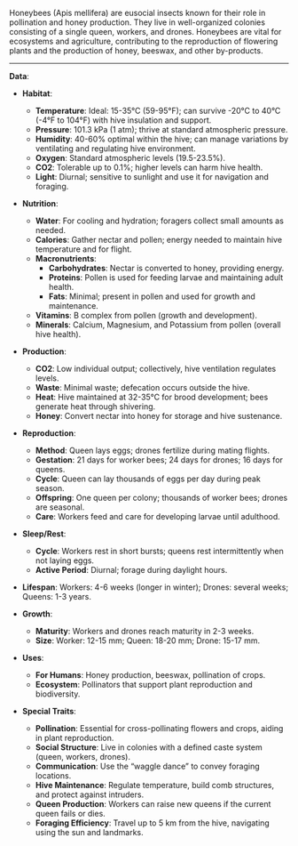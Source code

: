 Honeybees (Apis mellifera) are eusocial insects known for their role in pollination and honey production. They live in well-organized colonies consisting of a single queen, workers, and drones. Honeybees are vital for ecosystems and agriculture, contributing to the reproduction of flowering plants and the production of honey, beeswax, and other by-products.

---

**Data**:

- **Habitat**:
  - **Temperature**: Ideal: 15-35°C (59-95°F); can survive -20°C to 40°C (-4°F to 104°F) with hive insulation and support.
  - **Pressure**: 101.3 kPa (1 atm); thrive at standard atmospheric pressure.
  - **Humidity**: 40-60% optimal within the hive; can manage variations by ventilating and regulating hive environment.
  - **Oxygen**: Standard atmospheric levels (19.5-23.5%).
  - **CO2**: Tolerable up to 0.1%; higher levels can harm hive health.
  - **Light**: Diurnal; sensitive to sunlight and use it for navigation and foraging.

- **Nutrition**:
  - **Water**: For cooling and hydration; foragers collect small amounts as needed.
  - **Calories**: Gather nectar and pollen; energy needed to maintain hive temperature and for flight.
  - **Macronutrients**: 
    - **Carbohydrates**: Nectar is converted to honey, providing energy.
    - **Proteins**: Pollen is used for feeding larvae and maintaining adult health.
    - **Fats**: Minimal; present in pollen and used for growth and maintenance.
  - **Vitamins**: B complex from pollen (growth and development).
  - **Minerals**: Calcium, Magnesium, and Potassium from pollen (overall hive health).

- **Production**:
  - **CO2**: Low individual output; collectively, hive ventilation regulates levels.
  - **Waste**: Minimal waste; defecation occurs outside the hive.
  - **Heat**: Hive maintained at 32-35°C for brood development; bees generate heat through shivering.
  - **Honey**: Convert nectar into honey for storage and hive sustenance.

- **Reproduction**:
  - **Method**: Queen lays eggs; drones fertilize during mating flights.
  - **Gestation**: 21 days for worker bees; 24 days for drones; 16 days for queens.
  - **Cycle**: Queen can lay thousands of eggs per day during peak season.
  - **Offspring**: One queen per colony; thousands of worker bees; drones are seasonal.
  - **Care**: Workers feed and care for developing larvae until adulthood.

- **Sleep/Rest**:
  - **Cycle**: Workers rest in short bursts; queens rest intermittently when not laying eggs.
  - **Active Period**: Diurnal; forage during daylight hours.

- **Lifespan**: Workers: 4-6 weeks (longer in winter); Drones: several weeks; Queens: 1-3 years.
- **Growth**:
  - **Maturity**: Workers and drones reach maturity in 2-3 weeks.
  - **Size**: Worker: 12-15 mm; Queen: 18-20 mm; Drone: 15-17 mm.

- **Uses**:
  - **For Humans**: Honey production, beeswax, pollination of crops.
  - **Ecosystem**: Pollinators that support plant reproduction and biodiversity.

- **Special Traits**:
  - **Pollination**: Essential for cross-pollinating flowers and crops, aiding in plant reproduction.
  - **Social Structure**: Live in colonies with a defined caste system (queen, workers, drones).
  - **Communication**: Use the “waggle dance” to convey foraging locations.
  - **Hive Maintenance**: Regulate temperature, build comb structures, and protect against intruders.
  - **Queen Production**: Workers can raise new queens if the current queen fails or dies.
  - **Foraging Efficiency**: Travel up to 5 km from the hive, navigating using the sun and landmarks.